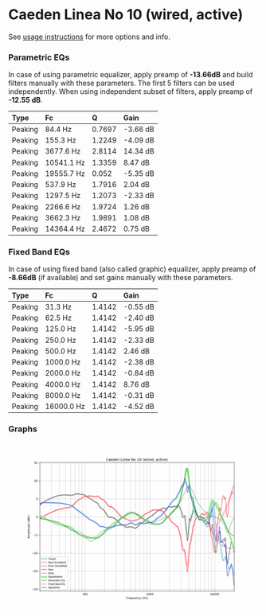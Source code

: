 # Caeden Linea No 10 (wired, active)
See [usage instructions](https://github.com/jaakkopasanen/AutoEq#usage) for more options and info.

### Parametric EQs
In case of using parametric equalizer, apply preamp of **-13.66dB** and build filters manually
with these parameters. The first 5 filters can be used independently.
When using independent subset of filters, apply preamp of **-12.55 dB**.

| Type    | Fc         |      Q | Gain     |
|:--------|:-----------|:-------|:---------|
| Peaking | 84.4 Hz    | 0.7697 | -3.66 dB |
| Peaking | 155.3 Hz   | 1.2249 | -4.09 dB |
| Peaking | 3677.6 Hz  | 2.8114 | 14.34 dB |
| Peaking | 10541.1 Hz | 1.3359 | 8.47 dB  |
| Peaking | 19555.7 Hz | 0.052  | -5.35 dB |
| Peaking | 537.9 Hz   | 1.7916 | 2.04 dB  |
| Peaking | 1297.5 Hz  | 1.2073 | -2.33 dB |
| Peaking | 2266.6 Hz  | 1.9724 | 1.26 dB  |
| Peaking | 3662.3 Hz  | 1.9891 | 1.08 dB  |
| Peaking | 14364.4 Hz | 2.4672 | 0.75 dB  |

### Fixed Band EQs
In case of using fixed band (also called graphic) equalizer, apply preamp of **-8.66dB**
(if available) and set gains manually with these parameters.

| Type    | Fc         |      Q | Gain     |
|:--------|:-----------|:-------|:---------|
| Peaking | 31.3 Hz    | 1.4142 | -0.55 dB |
| Peaking | 62.5 Hz    | 1.4142 | -2.40 dB |
| Peaking | 125.0 Hz   | 1.4142 | -5.95 dB |
| Peaking | 250.0 Hz   | 1.4142 | -2.33 dB |
| Peaking | 500.0 Hz   | 1.4142 | 2.46 dB  |
| Peaking | 1000.0 Hz  | 1.4142 | -2.38 dB |
| Peaking | 2000.0 Hz  | 1.4142 | -0.84 dB |
| Peaking | 4000.0 Hz  | 1.4142 | 8.76 dB  |
| Peaking | 8000.0 Hz  | 1.4142 | -0.31 dB |
| Peaking | 16000.0 Hz | 1.4142 | -4.52 dB |

### Graphs
![](./Caeden%20Linea%20No%2010%20(wired,%20active).png)
